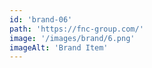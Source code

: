```yaml
---
id: 'brand-06'
path: 'https://fnc-group.com/'
image: '/images/brand/6.png'
imageAlt: 'Brand Item'
---
```

